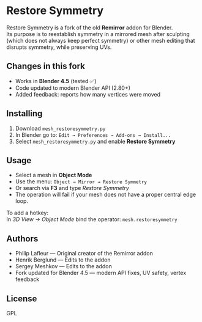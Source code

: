 # Restore Symmetry

Restore Symmetry is a fork of the old **Remirror** addon for Blender.  
Its purpose is to reestablish symmetry in a mirrored mesh after sculpting (which does not always keep perfect symmetry) or other mesh editing that disrupts symmetry, while preserving UVs.

## Changes in this fork
- Works in **Blender 4.5** (tested ✅)
- Code updated to modern Blender API (2.80+)   
- Added feedback: reports how many vertices were moved 

## Installing
1. Download `mesh_restoresymmetry.py`  
2. In Blender go to: `Edit → Preferences → Add-ons → Install...`  
3. Select `mesh_restoresymmetry.py` and enable **Restore Symmetry**  

## Usage
- Select a mesh in **Object Mode**  
- Use the menu: `Object → Mirror → Restore Symmetry`  
- Or search via **F3** and type *Restore Symmetry*  
- The operation will fail if your mesh does not have a proper central edge loop.  

To add a hotkey:  
In *3D View → Object Mode* bind the operator:  `mesh.restoresymmetry`

## Authors
- Philip Lafleur — Original creator of the Remirror addon  
- Henrik Berglund — Edits to the addon  
- Sergey Meshkov — Edits to the addon  
- Fork updated for Blender 4.5 — modern API fixes, UV safety, vertex feedback  

## License
GPL

